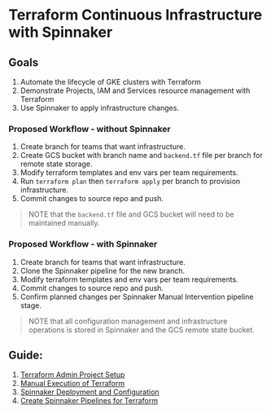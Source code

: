 # Terraform Continuous Infrastructure with Spinnaker

## Goals

1. Automate the lifecycle of GKE clusters with Terraform
2. Demonstrate Projects, IAM and Services resource management with Terraform
3. Use Spinnaker to apply infrastructure changes.

### Proposed Workflow - without Spinnaker

1. Create branch for teams that want infrastructure.
2. Create GCS bucket with branch name and `backend.tf` file per branch for remote state storage.
3. Modify terraform templates and env vars per team requirements.
4. Run `terraform plan` then `terraform apply` per branch to provision infrastructure.
5. Commit changes to source repo and push.

> NOTE that the `backend.tf` file and GCS bucket will need to be maintained manually.

### Proposed Workflow - with Spinnaker

1. Create branch for teams that want infrastructure.
2. Clone the Spinnaker pipeline for the new branch.
3. Modify terraform templates and env vars per team requirements.
4. Commit changes to source repo and push.
5. Confirm planned changes per Spinnaker Manual Intervention pipeline stage.

> NOTE that all configuration management and infrastructure operations is stored in Spinnaker and the GCS remote state bucket.

## Guide:

1. [Terraform Admin Project Setup](./docs/01_SETUP.md)
2. [Manual Execution of Terraform](./docs/02_MANUAL_TF.md)
3. [Spinnaker Deployment and Configuration](./docs/03_SPINNAKER_SETUP.md)
4. [Create Spinnaker Pipelines for Terraform](./docs/04_SPINNAKER_PIPELINES.md)
